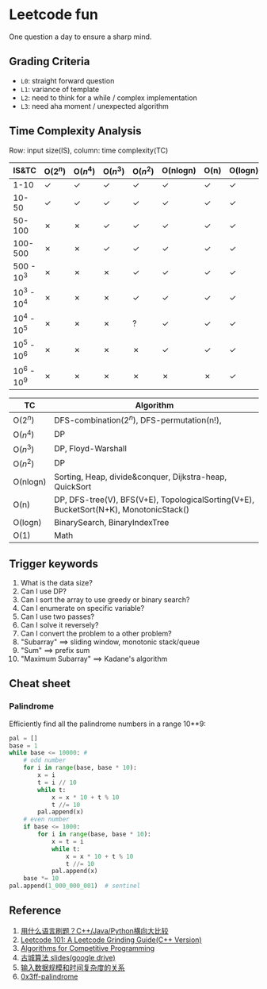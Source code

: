 # Leetcode fun

One question a day to ensure a sharp mind.

## Grading Criteria

- `L0`: straight forward question
- `L1`: variance of template
- `L2`: need to think for a while / complex implementation
- `L3`: need aha moment / unexpected algorithm

## Time Complexity Analysis

Row: input size(IS), column: time complexity(TC)

| IS&TC       |O($2^n$) |O($n^4$) |O($n^3$) |O($n^2$) |O(nlogn) | O(n)    | O(logn) |  O(1)   |
|  ---        | ---     |  ---    |  ---    |  ---    |  ---    |  ---    |  ---    |  ---    |
| 1-10        | &check; | &check; | &check; | &check; | &check; | &check; | &check; | &check; |
| 10-50       | &check; | &check; | &check; | &check; | &check; | &check; | &check; | &check; |
| 50-100      | &cross; | &cross; | &check; | &check; | &check; | &check; | &check; | &check; |
| 100-500     | &cross; | &cross; | &check; | &check; | &check; | &check; | &check; | &check; |
| 500 - $10^3$  | &cross; | &cross; | &cross; | &check; | &check; | &check; | &check; | &check; |
|$10^3$ - $10^4$| &cross; | &cross; | &cross; | &check; | &check; | &check; | &check; | &check; |
|$10^4$ - $10^5$| &cross; | &cross; | &cross; | &quest; | &check; | &check; | &check; | &check; |
|$10^5$ - $10^6$| &cross; | &cross; | &cross; | &cross; | &check; | &check; | &check; | &check; |
|$10^6$ - $10^9$| &cross; | &cross; | &cross; | &cross; | &cross; | &cross; | &check; | &check; |

| TC       |  Algorithm                                                           |
|---       |   ---                                                                |
| O($2^n$) | DFS-combination($2^n$), DFS-permutation(n!),                                     |
| O($n^4$) | DP                                                                   |
| O($n^3$) | DP, Floyd-Warshall                                                   |
| O($n^2$) | DP                                                                   |
| O(nlogn) | Sorting, Heap, divide&conquer, Dijkstra-heap, QuickSort              |
| O(n)     | DP, DFS-tree(V), BFS(V+E), TopologicalSorting(V+E), BucketSort(N+K), MonotonicStack()  |
| O(logn)  | BinarySearch,  BinaryIndexTree|
| O(1)     | Math                                                                 |

## Trigger keywords

1. What is the data size?
2. Can I use DP?
3. Can I sort the array to use greedy or binary search?
4. Can I enumerate on specific variable?
5. Can I use two passes?
6. Can I solve it reversely?
7. Can I convert the problem to a other problem?
8. "Subarray" ==> sliding window, monotonic stack/queue
9. "Sum" ==> prefix sum
10. "Maximum Subarray" ==> Kadane's algorithm

## Cheat sheet


### Palindrome
Efficiently find all the palindrome numbers in a range 10**9:

```py
pal = []
base = 1
while base <= 10000: # 
    # odd number
    for i in range(base, base * 10):
        x = i
        t = i // 10
        while t:
            x = x * 10 + t % 10
            t //= 10
        pal.append(x)
    # even number
    if base <= 1000:
        for i in range(base, base * 10):
            x = t = i
            while t:
                x = x * 10 + t % 10
                t //= 10
            pal.append(x)
    base *= 10
pal.append(1_000_000_001)  # sentinel
```

## Reference

1. [用什么语言刷题？C++/Java/Python横向大比较](https://www.youtube.com/watch?v=ZyCQBrcr6jk&list=PLLuMmzMTgVK7XfFadhkPuF_ztvhxbriDr&index=7)
2. [Leetcode 101: A Leetcode Grinding Guide(C++ Version)](https://github.com/changgyhub/leetcode_101)
3. [Algorithms for Competitive Programming](https://cp-algorithms.com/)
4. [古城算法 slides(google drive)](https://drive.google.com/drive/folders/17I-0mEeaY8X5j7RRMh0x_a2zNLu7jafq)
5. [输入数据规模和时间复杂度的关系](https://www.youtube.com/watch?v=eG99FDBeuJo)
6. [0x3ff-palindrome](https://leetcode.cn/problems/minimum-cost-to-make-array-equalindromic/solutions/2569308/yu-chu-li-hui-wen-shu-zhong-wei-shu-tan-7j0zy/)